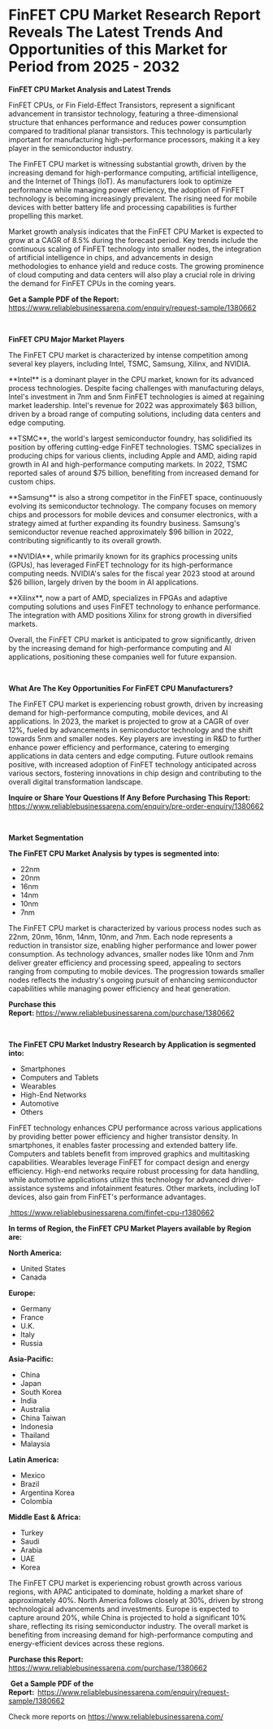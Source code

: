 <p><h1>FinFET CPU Market Research Report Reveals The Latest Trends And Opportunities of this Market for Period from 2025 - 2032</h1></p><p><strong>FinFET CPU Market Analysis and Latest Trends</strong></p>
<p><p>FinFET CPUs, or Fin Field-Effect Transistors, represent a significant advancement in transistor technology, featuring a three-dimensional structure that enhances performance and reduces power consumption compared to traditional planar transistors. This technology is particularly important for manufacturing high-performance processors, making it a key player in the semiconductor industry.</p><p>The FinFET CPU market is witnessing substantial growth, driven by the increasing demand for high-performance computing, artificial intelligence, and the Internet of Things (IoT). As manufacturers look to optimize performance while managing power efficiency, the adoption of FinFET technology is becoming increasingly prevalent. The rising need for mobile devices with better battery life and processing capabilities is further propelling this market.</p><p>Market growth analysis indicates that the FinFET CPU Market is expected to grow at a CAGR of 8.5% during the forecast period. Key trends include the continuous scaling of FinFET technology into smaller nodes, the integration of artificial intelligence in chips, and advancements in design methodologies to enhance yield and reduce costs. The growing prominence of cloud computing and data centers will also play a crucial role in driving the demand for FinFET CPUs in the coming years.</p></p>
<p><strong>Get a Sample PDF of the Report:&nbsp;</strong> <a href="https://www.reliablebusinessarena.com/enquiry/request-sample/1380662?utm_campaign=2733&utm_medium=2&utm_source=Github&utm_content=ia&utm_term=06042025&utm_id=finfet-cpu">https://www.reliablebusinessarena.com/enquiry/request-sample/1380662</a></p>
<p>&nbsp;</p>
<p><strong>FinFET CPU Major Market Players</strong></p>
<p><p>The FinFET CPU market is characterized by intense competition among several key players, including Intel, TSMC, Samsung, Xilinx, and NVIDIA. </p><p>**Intel** is a dominant player in the CPU market, known for its advanced process technologies. Despite facing challenges with manufacturing delays, Intel's investment in 7nm and 5nm FinFET technologies is aimed at regaining market leadership. Intel's revenue for 2022 was approximately $63 billion, driven by a broad range of computing solutions, including data centers and edge computing.</p><p>**TSMC**, the world's largest semiconductor foundry, has solidified its position by offering cutting-edge FinFET technologies. TSMC specializes in producing chips for various clients, including Apple and AMD, aiding rapid growth in AI and high-performance computing markets. In 2022, TSMC reported sales of around $75 billion, benefiting from increased demand for custom chips.</p><p>**Samsung** is also a strong competitor in the FinFET space, continuously evolving its semiconductor technology. The company focuses on memory chips and processors for mobile devices and consumer electronics, with a strategy aimed at further expanding its foundry business. Samsung's semiconductor revenue reached approximately $96 billion in 2022, contributing significantly to its overall growth.</p><p>**NVIDIA**, while primarily known for its graphics processing units (GPUs), has leveraged FinFET technology for its high-performance computing needs. NVIDIA's sales for the fiscal year 2023 stood at around $26 billion, largely driven by the boom in AI applications.</p><p>**Xilinx**, now a part of AMD, specializes in FPGAs and adaptive computing solutions and uses FinFET technology to enhance performance. The integration with AMD positions Xilinx for strong growth in diversified markets.</p><p>Overall, the FinFET CPU market is anticipated to grow significantly, driven by the increasing demand for high-performance computing and AI applications, positioning these companies well for future expansion.</p></p>
<p>&nbsp;</p>
<p><strong>What Are The Key Opportunities For FinFET CPU Manufacturers?</strong></p>
<p><p>The FinFET CPU market is experiencing robust growth, driven by increasing demand for high-performance computing, mobile devices, and AI applications. In 2023, the market is projected to grow at a CAGR of over 12%, fueled by advancements in semiconductor technology and the shift towards 5nm and smaller nodes. Key players are investing in R&D to further enhance power efficiency and performance, catering to emerging applications in data centers and edge computing. Future outlook remains positive, with increased adoption of FinFET technology anticipated across various sectors, fostering innovations in chip design and contributing to the overall digital transformation landscape.</p></p>
<p><strong>Inquire or Share Your Questions If Any Before Purchasing This Report:</strong> <a href="https://www.reliablebusinessarena.com/enquiry/pre-order-enquiry/1380662?utm_campaign=2733&utm_medium=2&utm_source=Github&utm_content=ia&utm_term=06042025&utm_id=finfet-cpu">https://www.reliablebusinessarena.com/enquiry/pre-order-enquiry/1380662</a></p>
<p>&nbsp;</p>
<p><strong>Market Segmentation</strong></p>
<p><strong>The FinFET CPU Market Analysis by types is segmented into:</strong></p>
<p><ul><li>22nm</li><li>20nm</li><li>16nm</li><li>14nm</li><li>10nm</li><li>7nm</li></ul></p>
<p><p>The FinFET CPU market is characterized by various process nodes such as 22nm, 20nm, 16nm, 14nm, 10nm, and 7nm. Each node represents a reduction in transistor size, enabling higher performance and lower power consumption. As technology advances, smaller nodes like 10nm and 7nm deliver greater efficiency and processing speed, appealing to sectors ranging from computing to mobile devices. The progression towards smaller nodes reflects the industry's ongoing pursuit of enhancing semiconductor capabilities while managing power efficiency and heat generation.</p></p>
<p><strong>Purchase this Report:&nbsp;</strong><a href="https://www.reliablebusinessarena.com/purchase/1380662?utm_campaign=2733&utm_medium=2&utm_source=Github&utm_content=ia&utm_term=06042025&utm_id=finfet-cpu">https://www.reliablebusinessarena.com/purchase/1380662</a></p>
<p>&nbsp;</p>
<p><strong>The FinFET CPU Market Industry Research by Application is segmented into:</strong></p>
<p><ul><li>Smartphones</li><li>Computers and Tablets</li><li>Wearables</li><li>High-End Networks</li><li>Automotive</li><li>Others</li></ul></p>
<p><p>FinFET technology enhances CPU performance across various applications by providing better power efficiency and higher transistor density. In smartphones, it enables faster processing and extended battery life. Computers and tablets benefit from improved graphics and multitasking capabilities. Wearables leverage FinFET for compact design and energy efficiency. High-end networks require robust processing for data handling, while automotive applications utilize this technology for advanced driver-assistance systems and infotainment features. Other markets, including IoT devices, also gain from FinFET's performance advantages.</p></p>
<p><a href="https://www.reliablebusinessarena.com/finfet-cpu-r1380662?utm_campaign=2733&utm_medium=2&utm_source=Github&utm_content=ia&utm_term=06042025&utm_id=finfet-cpu">&nbsp;https://www.reliablebusinessarena.com/finfet-cpu-r1380662</a></p>
<p><strong>In terms of Region, the FinFET CPU Market Players available by Region are:</strong></p>
<p>
    <p> <strong> North America: </strong>
        <ul>
            <li>United States</li>
            <li>Canada</li>
        </ul>
        </p> 
    <p> <strong> Europe: </strong>
        <ul>
            <li>Germany</li>
            <li>France</li>
            <li>U.K.</li>
            <li>Italy</li>
            <li>Russia</li>
        </ul>
        </p> 
    <p> <strong> Asia-Pacific: </strong>
        <ul>
            <li>China</li>
            <li>Japan</li>
            <li>South Korea</li>
            <li>India</li>
            <li>Australia</li>
            <li>China Taiwan</li>
            <li>Indonesia</li>
            <li>Thailand</li>
            <li>Malaysia</li>
        </ul>
        </p> 
    <p> <strong> Latin America: </strong>
        <ul>
            <li>Mexico</li>
            <li>Brazil</li>
            <li>Argentina Korea</li>
            <li>Colombia</li>
        </ul>
        </p> 
    <p> <strong> Middle East & Africa: </strong>
        <ul>
            <li>Turkey</li>
            <li>Saudi</li>
            <li>Arabia</li>
            <li>UAE</li>
            <li>Korea</li>
        </ul>
    </p>
    </p>
<p><p>The FinFET CPU market is experiencing robust growth across various regions, with APAC anticipated to dominate, holding a market share of approximately 40%. North America follows closely at 30%, driven by strong technological advancements and investments. Europe is expected to capture around 20%, while China is projected to hold a significant 10% share, reflecting its rising semiconductor industry. The overall market is benefiting from increasing demand for high-performance computing and energy-efficient devices across these regions.</p></p>
<p><strong>Purchase this Report: </strong><a href="https://www.reliablebusinessarena.com/purchase/1380662?utm_campaign=2733&utm_medium=2&utm_source=Github&utm_content=ia&utm_term=06042025&utm_id=finfet-cpu">https://www.reliablebusinessarena.com/purchase/1380662</a></p>
<p>&nbsp;<strong>Get a Sample PDF of the Report:&nbsp;&nbsp;</strong><a href="https://www.reliablebusinessarena.com/enquiry/request-sample/1380662?utm_campaign=2733&utm_medium=2&utm_source=Github&utm_content=ia&utm_term=06042025&utm_id=finfet-cpu">https://www.reliablebusinessarena.com/enquiry/request-sample/1380662</a></p>
<p><strong></strong></p>
<p>Check more reports on <a href="https://www.reliablebusinessarena.com/?utm_campaign=2733&utm_medium=2&utm_source=Github&utm_content=ia&utm_term=06042025&utm_id=finfet-cpu">https://www.reliablebusinessarena.com/</a></p>